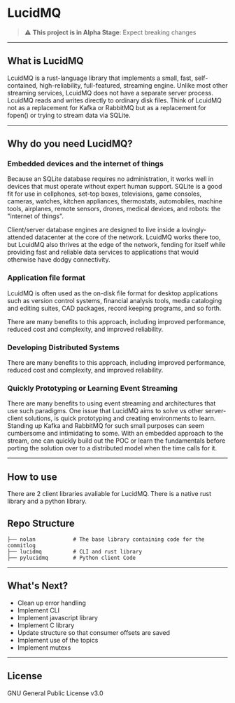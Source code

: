 # LucidMQ

> :warning: **This project is in Alpha Stage**: Expect breaking changes

---

## What is LucidMQ

LcuidMQ is a rust-language library that implements a small, fast, self-contained, high-reliability, full-featured, streaming engine. Unlike most other streaming services, LcuidMQ does not have a separate server process. LcuidMQ reads and writes directly to ordinary disk files. Think of LcuidMQ not as a replacement for Kafka or RabbitMQ but as a replacement for fopen() or trying to stream data via SQLite.

---

## Why do you need LucidMQ?

### Embedded devices and the internet of things

Because an SQLite database requires no administration, it works well in devices that must operate without expert human support. SQLite is a good fit for use in cellphones, set-top boxes, televisions, game consoles, cameras, watches, kitchen appliances, thermostats, automobiles, machine tools, airplanes, remote sensors, drones, medical devices, and robots: the "internet of things".

Client/server database engines are designed to live inside a lovingly-attended datacenter at the core of the network. LcuidMQ works there too, but LcuidMQ also thrives at the edge of the network, fending for itself while providing fast and reliable data services to applications that would otherwise have dodgy connectivity.

### Application file format

LcuidMQ is often used as the on-disk file format for desktop applications such as version control systems, financial analysis tools, media cataloging and editing suites, CAD packages, record keeping programs, and so forth.

There are many benefits to this approach, including improved performance, reduced cost and complexity, and improved reliability.

### Developing Distributed Systems

There are many benefits to this approach, including improved performance, reduced cost and complexity, and improved reliability.

### Quickly Prototyping or Learning Event Streaming

There are many benefits to using event streaming and architectures that use such paradigms. One issue that LucidMQ aims to solve vs other server-client solutions, is quick prototyping and creating environments to learn. Standing up Kafka and RabbitMQ for such small purposes can seem cumbersome and intimidating to some. With an embedded approach to the stream, one can quickly build out the POC or learn the fundamentals before porting the solution over to a distributed model when the time calls for it.

---

## How to use

There are 2 client libraries avaliable for LucidMQ. There is a native rust library and a python library.

## Repo Structure

    ├── nolan            # The base library containing code for the commitlog
    ├── lucidmq          # CLI and rust library
    ├── pylucidmq        # Python client Code

---

## What's Next?

- Clean up error handling
- Implement CLI
- Implement javascript library
- Implement C library
- Update structure so that consumer offsets are saved
- Implement use of the topics
- Implement mutexs

---

## License

GNU General Public License v3.0
